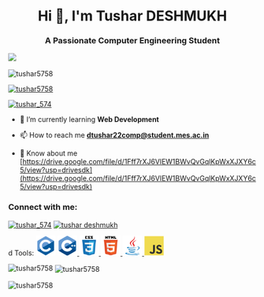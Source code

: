 <h1 align="center">Hi 👋, I'm Tushar DESHMUKH</h1>
<h3 align="center"><marque></marque>A Passionate Computer Engineering Student</marque></h3>
<img src ="https://camo.githubusercontent.com/cae12fddd9d6982901d82580bdf321d81fb299141098ca1c2d4891870827bf17/68747470733a2f2f6d69726f2e6d656469756d2e636f6d2f6d61782f313336302f302a37513379765349765f7430696f4a2d5a2e676966">
<p align="left"> <img src="https://komarev.com/ghpvc/?username=tushar5758&label=Profile%20views&color=0e75b6&style=flat" alt="tushar5758" /> </p>

<p align="left"> <a href="https://github.com/ryo-ma/github-profile-trophy"><img src="https://github-profile-trophy.vercel.app/?username=tushar5758" alt="tushar5758" /></a> </p>

<p align="left"> <a href="https://twitter.com/tushar_574" target="blank"><img src="https://img.shields.io/twitter/follow/tushar_574?logo=twitter&style=for-the-badge" alt="tushar_574" /></a> </p>

- 🌱 I’m currently learning **Web Development**

- 📫 How to reach me **dtushar22comp@student.mes.ac.in**

- 📄 Know about me [https://drive.google.com/file/d/1Fff7rXJ6VlEW1BWvQvGqlKpWxXJXY6c5/view?usp=drivesdk](https://drive.google.com/file/d/1Fff7rXJ6VlEW1BWvQvGqlKpWxXJXY6c5/view?usp=drivesdk)

<h3 align="left">Connect with me:</h3>
<p align="left">
<a href="https://twitter.com/tushar_574" target="blank"><img align="center" src="https://raw.githubusercontent.com/rahuldkjain/github-profile-readme-generator/master/src/images/icons/Social/twitter.svg" alt="tushar_574" height="30" width="40" /></a>
<a href="https://linkedin.com/in/tushar deshmukh" target="blank"><img align="center" src="https://raw.githubusercontent.com/rahuldkjain/github-profile-readme-generator/master/src/images/icons/Social/linked-in-alt.svg" alt="tushar deshmukh" height="30" width="40" /></a>
</p>d Tools:</h3> <img src="https://raw.githubusercontent.com/devicons/devicon/master/icons/c/c-original.svg" alt="c" width="40" height="40"/> </a> <a href="https://www.w3schools.com/cpp/" target="_blank" rel="noreferrer"> <img src="https://raw.githubusercontent.com/devicons/devicon/master/icons/cplusplus/cplusplus-original.svg" alt="cplusplus" width="40" height="40"/> </a> <a href="https://www.w3schools.com/css/" target="_blank" rel="noreferrer"> <img src="https://raw.githubusercontent.com/devicons/devicon/master/icons/css3/css3-original-wordmark.svg" alt="css3" width="40" height="40"/> </a> <a href="https://www.w3.org/html/" target="_blank" rel="noreferrer"> <img src="https://raw.githubusercontent.com/devicons/devicon/master/icons/html5/html5-original-wordmark.svg" alt="html5" width="40" height="40"/> </a> <a href="https://www.java.com" target="_blank" rel="noreferrer"> <img src="https://raw.githubusercontent.com/devicons/devicon/master/icons/java/java-original.svg" alt="java" width="40" height="40"/> </a> <a href="https://developer.mozilla.org/en-US/docs/Web/JavaScript" target="_blank" rel="noreferrer"> <img src="https://raw.githubusercontent.com/devicons/devicon/master/icons/javascript/javascript-original.svg" alt="javascript" width="40" height="40"/> </a> </p>

<p><img align="left" src="https://github-readme-stats.vercel.app/api/top-langs?username=tushar5758&show_icons=true&locale=en&layout=compact" alt="tushar5758" /></p>

<p>&nbsp;<img align="center" src="https://github-readme-stats.vercel.app/api?username=tushar5758&show_icons=true&locale=en" alt="tushar5758" /></p>

<p><img align="center" src="https://github-readme-streak-stats.herokuapp.com/?user=tushar5758&" alt="tushar5758" /></p>
